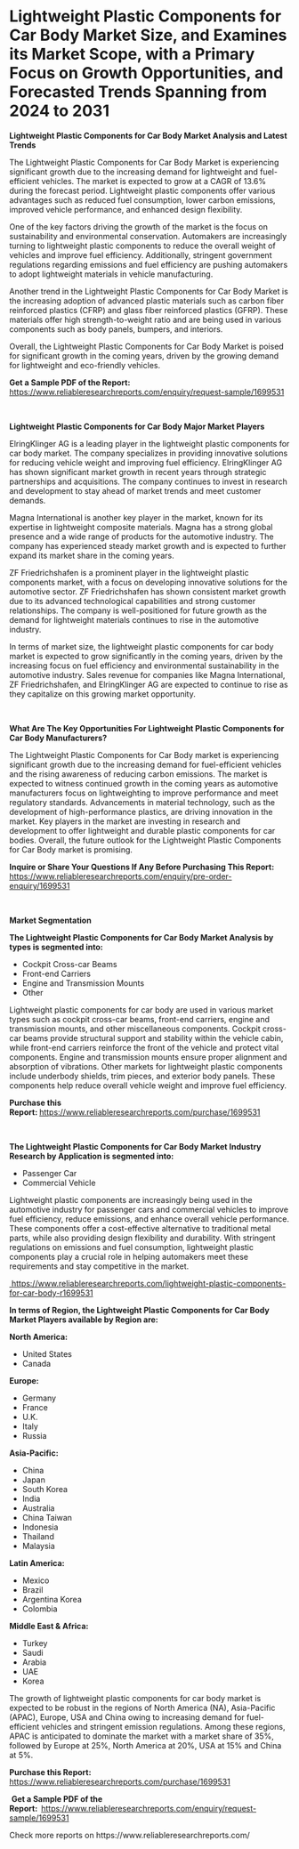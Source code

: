 <p><h1>Lightweight Plastic Components for Car Body Market Size, and Examines its Market Scope, with a Primary Focus on Growth Opportunities, and Forecasted Trends Spanning from 2024 to 2031</h1></p><p><strong>Lightweight Plastic Components for Car Body Market Analysis and Latest Trends</strong></p>
<p><p>The Lightweight Plastic Components for Car Body Market is experiencing significant growth due to the increasing demand for lightweight and fuel-efficient vehicles. The market is expected to grow at a CAGR of 13.6% during the forecast period. Lightweight plastic components offer various advantages such as reduced fuel consumption, lower carbon emissions, improved vehicle performance, and enhanced design flexibility.</p><p>One of the key factors driving the growth of the market is the focus on sustainability and environmental conservation. Automakers are increasingly turning to lightweight plastic components to reduce the overall weight of vehicles and improve fuel efficiency. Additionally, stringent government regulations regarding emissions and fuel efficiency are pushing automakers to adopt lightweight materials in vehicle manufacturing.</p><p>Another trend in the Lightweight Plastic Components for Car Body Market is the increasing adoption of advanced plastic materials such as carbon fiber reinforced plastics (CFRP) and glass fiber reinforced plastics (GFRP). These materials offer high strength-to-weight ratio and are being used in various components such as body panels, bumpers, and interiors.</p><p>Overall, the Lightweight Plastic Components for Car Body Market is poised for significant growth in the coming years, driven by the growing demand for lightweight and eco-friendly vehicles.</p></p>
<p><strong>Get a Sample PDF of the Report:&nbsp;</strong> <a href="https://www.reliableresearchreports.com/enquiry/request-sample/1699531">https://www.reliableresearchreports.com/enquiry/request-sample/1699531</a></p>
<p>&nbsp;</p>
<p><strong>Lightweight Plastic Components for Car Body Major Market Players</strong></p>
<p><p>ElringKlinger AG is a leading player in the lightweight plastic components for car body market. The company specializes in providing innovative solutions for reducing vehicle weight and improving fuel efficiency. ElringKlinger AG has shown significant market growth in recent years through strategic partnerships and acquisitions. The company continues to invest in research and development to stay ahead of market trends and meet customer demands. </p><p>Magna International is another key player in the market, known for its expertise in lightweight composite materials. Magna has a strong global presence and a wide range of products for the automotive industry. The company has experienced steady market growth and is expected to further expand its market share in the coming years. </p><p>ZF Friedrichshafen is a prominent player in the lightweight plastic components market, with a focus on developing innovative solutions for the automotive sector. ZF Friedrichshafen has shown consistent market growth due to its advanced technological capabilities and strong customer relationships. The company is well-positioned for future growth as the demand for lightweight materials continues to rise in the automotive industry.</p><p>In terms of market size, the lightweight plastic components for car body market is expected to grow significantly in the coming years, driven by the increasing focus on fuel efficiency and environmental sustainability in the automotive industry. Sales revenue for companies like Magna International, ZF Friedrichshafen, and ElringKlinger AG are expected to continue to rise as they capitalize on this growing market opportunity.</p></p>
<p>&nbsp;</p>
<p><strong>What Are The Key Opportunities For Lightweight Plastic Components for Car Body Manufacturers?</strong></p>
<p><p>The Lightweight Plastic Components for Car Body market is experiencing significant growth due to the increasing demand for fuel-efficient vehicles and the rising awareness of reducing carbon emissions. The market is expected to witness continued growth in the coming years as automotive manufacturers focus on lightweighting to improve performance and meet regulatory standards. Advancements in material technology, such as the development of high-performance plastics, are driving innovation in the market. Key players in the market are investing in research and development to offer lightweight and durable plastic components for car bodies. Overall, the future outlook for the Lightweight Plastic Components for Car Body market is promising.</p></p>
<p><strong>Inquire or Share Your Questions If Any Before Purchasing This Report:</strong> <a href="https://www.reliableresearchreports.com/enquiry/pre-order-enquiry/1699531">https://www.reliableresearchreports.com/enquiry/pre-order-enquiry/1699531</a></p>
<p>&nbsp;</p>
<p><strong>Market Segmentation</strong></p>
<p><strong>The Lightweight Plastic Components for Car Body Market Analysis by types is segmented into:</strong></p>
<p><ul><li>Cockpit Cross-car Beams</li><li>Front-end Carriers</li><li>Engine and Transmission Mounts</li><li>Other</li></ul></p>
<p><p>Lightweight plastic components for car body are used in various market types such as cockpit cross-car beams, front-end carriers, engine and transmission mounts, and other miscellaneous components. Cockpit cross-car beams provide structural support and stability within the vehicle cabin, while front-end carriers reinforce the front of the vehicle and protect vital components. Engine and transmission mounts ensure proper alignment and absorption of vibrations. Other markets for lightweight plastic components include underbody shields, trim pieces, and exterior body panels. These components help reduce overall vehicle weight and improve fuel efficiency.</p></p>
<p><strong>Purchase this Report:&nbsp;</strong><a href="https://www.reliableresearchreports.com/purchase/1699531">https://www.reliableresearchreports.com/purchase/1699531</a></p>
<p>&nbsp;</p>
<p><strong>The Lightweight Plastic Components for Car Body Market Industry Research by Application is segmented into:</strong></p>
<p><ul><li>Passenger Car</li><li>Commercial Vehicle</li></ul></p>
<p><p>Lightweight plastic components are increasingly being used in the automotive industry for passenger cars and commercial vehicles to improve fuel efficiency, reduce emissions, and enhance overall vehicle performance. These components offer a cost-effective alternative to traditional metal parts, while also providing design flexibility and durability. With stringent regulations on emissions and fuel consumption, lightweight plastic components play a crucial role in helping automakers meet these requirements and stay competitive in the market.</p></p>
<p><a href="https://www.reliableresearchreports.com/lightweight-plastic-components-for-car-body-r1699531">&nbsp;https://www.reliableresearchreports.com/lightweight-plastic-components-for-car-body-r1699531</a></p>
<p><strong>In terms of Region, the Lightweight Plastic Components for Car Body Market Players available by Region are:</strong></p>
<p>
    <p> <strong> North America: </strong>
        <ul>
            <li>United States</li>
            <li>Canada</li>
        </ul>
        </p> 
    <p> <strong> Europe: </strong>
        <ul>
            <li>Germany</li>
            <li>France</li>
            <li>U.K.</li>
            <li>Italy</li>
            <li>Russia</li>
        </ul>
        </p> 
    <p> <strong> Asia-Pacific: </strong>
        <ul>
            <li>China</li>
            <li>Japan</li>
            <li>South Korea</li>
            <li>India</li>
            <li>Australia</li>
            <li>China Taiwan</li>
            <li>Indonesia</li>
            <li>Thailand</li>
            <li>Malaysia</li>
        </ul>
        </p> 
    <p> <strong> Latin America: </strong>
        <ul>
            <li>Mexico</li>
            <li>Brazil</li>
            <li>Argentina Korea</li>
            <li>Colombia</li>
        </ul>
        </p> 
    <p> <strong> Middle East & Africa: </strong>
        <ul>
            <li>Turkey</li>
            <li>Saudi</li>
            <li>Arabia</li>
            <li>UAE</li>
            <li>Korea</li>
        </ul>
    </p>
    </p>
<p><p>The growth of lightweight plastic components for car body market is expected to be robust in the regions of North America (NA), Asia-Pacific (APAC), Europe, USA and China owing to increasing demand for fuel-efficient vehicles and stringent emission regulations. Among these regions, APAC is anticipated to dominate the market with a market share of 35%, followed by Europe at 25%, North America at 20%, USA at 15% and China at 5%.</p></p>
<p><strong>Purchase this Report: </strong><a href="https://www.reliableresearchreports.com/purchase/1699531">https://www.reliableresearchreports.com/purchase/1699531</a></p>
<p>&nbsp;<strong>Get a Sample PDF of the Report:&nbsp;&nbsp;</strong><a href="https://www.reliableresearchreports.com/enquiry/request-sample/1699531">https://www.reliableresearchreports.com/enquiry/request-sample/1699531</a></p>
<p><strong></strong></p>
<p>Check more reports on https://www.reliableresearchreports.com/</p>